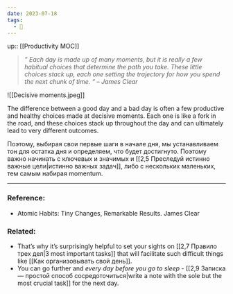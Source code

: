 ```yaml
---
date: 2023-07-18
tags:
  - 🌳
---
```

up:: [[Productivity MOC]]

> *” Each day is made up of many moments, but it is really a few habitual choices that determine the path you take. These little choices stack up, each one setting the trajectory for how you spend the next chunk of time. “ – James Clear*

![[Decisive moments.jpeg]]

The difference between a good day and a bad day is often a few productive and healthy choices made at decisive moments. Each one is like a fork in the road, and these choices stack up throughout the day and can ultimately lead to very different outcomes.

Поэтому, выбирая свои первые шаги в начале дня, мы устанавливаем тон для остатка дня и определяем, что будет достигнуто.
Поэтому важно начинать с ключевых и значимых и [[2,5 Преследуй истинно важные цели|истинно важных задач]], либо с нескольких маленьких, тем самым набирая momentum.

---
### Reference:
- Atomic Habits: Tiny Changes, Remarkable Results. James Clear

### Related:
- That’s why it’s surprisingly helpful to set your sights on [[2,7 Правило трех дел|3 most important tasks]] that will facilitate such difficult things like [[Как организовывать свой день]].
- You can go further and *every day before you go to sleep* - [[2,9 Записка — простой способ сосредоточиться|write a note with the sole but the most crucial task]] for the next day.